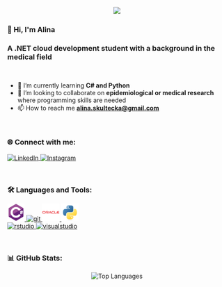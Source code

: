 <p align="center">
  <img src="https://capsule-render.vercel.app/api?type=waving&height=300&color=gradient&text=Welcome,%20to%20my%20GitHub&section=header"/>
</p>

<h3 align="left">👋 Hi, I'm Alina</h3>
<h3 align="left">A .NET cloud development student with a background in the medical field</h3>

<br/>

- 🌱 I’m currently learning **C# and Python**  
- 👯 I’m looking to collaborate on **epidemiological or medical research** where programming skills are needed  
- 📫 How to reach me **alina.skultecka@gmail.com**

<br/>

<h3 align="left">🌐 Connect with me:</h3>
<p align="left">
  <a href="https://www.linkedin.com/in/alina-skultecka/" target="blank">
    <img align="center" src="https://raw.githubusercontent.com/rahuldkjain/github-profile-readme-generator/master/src/images/icons/Social/linked-in-alt.svg" alt="LinkedIn" height="30" width="40" />
  </a>
  <a href="https://www.instagram.com/sh.alinchik" target="blank">
    <img align="center" src="https://raw.githubusercontent.com/rahuldkjain/github-profile-readme-generator/master/src/images/icons/Social/instagram.svg" alt="Instagram" height="30" width="40" />
  </a>
</p>

<br/>

<h3 align="left">🛠️ Languages and Tools:</h3>
<p align="left"> 
  <a href="https://www.w3schools.com/cs/" target="_blank" rel="noreferrer"> 
    <img src="https://raw.githubusercontent.com/devicons/devicon/master/icons/csharp/csharp-original.svg" alt="csharp" width="40" height="40"/> 
  </a> 
  <a href="https://git-scm.com/" target="_blank" rel="noreferrer"> 
    <img src="https://www.vectorlogo.zone/logos/git-scm/git-scm-icon.svg" alt="git" width="40" height="40"/> 
  </a> 
  <a href="https://www.oracle.com/" target="_blank" rel="noreferrer"> 
    <img src="https://raw.githubusercontent.com/devicons/devicon/master/icons/oracle/oracle-original.svg" alt="oracle" width="40" height="40"/> 
  </a> 
  <a href="https://www.python.org" target="_blank" rel="noreferrer"> 
    <img src="https://raw.githubusercontent.com/devicons/devicon/master/icons/python/python-original.svg" alt="python" width="40" height="40"/> 
  </a>
  <br/>
  <a href="https://posit.co/download/rstudio-desktop/" target="_blank" rel="noreferrer"> 
    <img src="https://cdn.jsdelivr.net/gh/devicons/devicon@latest/icons/rstudio/rstudio-original.svg" alt="rstudio" width="40" height="40"/>
  </a>
  <a href="https://visualstudio.microsoft.com/vs/" target="_blank" rel="noreferrer">
    <img src="https://cdn.jsdelivr.net/gh/devicons/devicon@latest/icons/visualstudio/visualstudio-original.svg" alt="visualstudio" width="40" height="45"/>
  </a> 
</p>

<br/>

<h3 align="left">📊 GitHub Stats:</h3>
<p align="center">
  <img src="https://github-readme-stats.vercel.app/api/top-langs?username=alinaskultecka&show_icons=true&locale=en&layout=compact&theme=radical" alt="Top Languages" />
</p>
